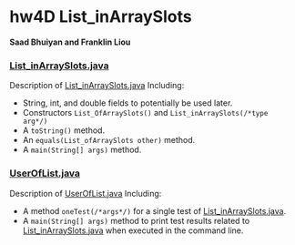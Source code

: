 # hw4D List_inArraySlots
**Saad Bhuiyan and Franklin Liou**

### [List_inArraySlots.java](List_inArraySlots.java)
Description of [List_inArraySlots.java](List_inArraySlots.java)
Including:
- String, int, and double fields to potentially be used later.
- Constructors `List_OfArraySlots()` and `List_inArraySlots(/*type arg*/)`
- A `toString()` method.
- An `equals(List_ofArraySlots other)` method.
- A `main(String[] args)` method.

### [UserOfList.java](UserOfList.java)
Description of [UserOfList.java](UserOfList.java)
Including: 
- A method `oneTest(/*args*/)` for a single test of [List_inArraySlots.java](List_inArraySlots.java).
- A `main(String[] args)` method to print test results related to [List_inArraySlots.java](List_inArraySlots.java) 
when executed in the command line.
